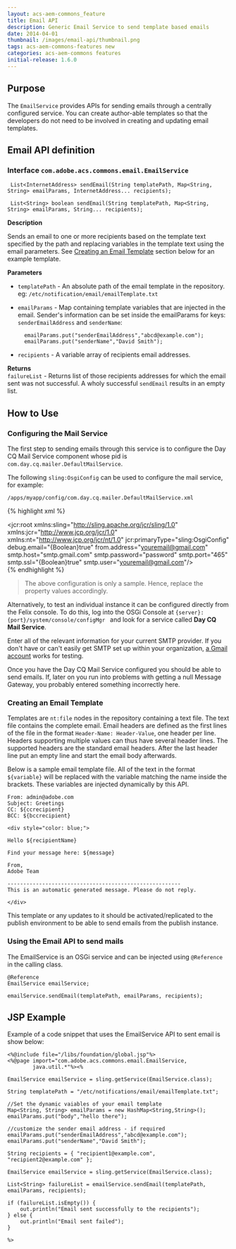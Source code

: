 ```yaml
---
layout: acs-aem-commons_feature
title: Email API
description: Generic Email Service to send template based emails
date: 2014-04-01
thumbnail: /images/email-api/thumbnail.png
tags: acs-aem-commons-features new
categories: acs-aem-commons features
initial-release: 1.6.0
---
```


## Purpose

The `EmailService` provides APIs for sending emails through a centrally configured service. 
You can create author-able templates so that the developers do not need to be involved in creating and updating email templates. 

## Email API definition

### Interface `com.adobe.acs.commons.email.EmailService`	
 
	 List<InternetAddress> sendEmail(String templatePath, Map<String, String> emailParams, InternetAddress... recipients);

	 List<String> boolean sendEmail(String templatePath, Map<String, String> emailParams, String... recipients);

**Description**  

Sends an email to one or more recipients based on the template text specified by the path and replacing variables in the template text using the email parameters. See [Creating an Email Template](#creating_an_email_template) section below for an example template.

**Parameters**       

* `templatePath` - An absolute path of the email template in the repository. eg: `/etc/notification/email/emailTemplate.txt`  
* `emailParams`  - Map containing template variables that are injected in the email. Sender's information can be set inside the emailParams for keys: `senderEmailAddress` and `senderName`:

		emailParams.put("senderEmailAddress","abcd@example.com");  
		emailParams.put("senderName","David Smith");

* `recipients` - A variable array of recipients email addresses.


**Returns**  
`failureList` - Returns list of those recipients addresses for which the email sent was not successful. A wholy successful `sendEmail` results in an empty list.

## How to Use
	
### Configuring the Mail Service

The first step to sending emails through this service is to configure the Day CQ Mail Service component whose pid is `com.day.cq.mailer.DefaultMailService`.

The following `sling:OsgiConfig` can be used to configure the mail service, for example: 

	/apps/myapp/config/com.day.cq.mailer.DefaultMailService.xml

{% highlight xml %}   
<?xml version="1.0" encoding="UTF-8"?>
<jcr:root xmlns:sling="http://sling.apache.org/jcr/sling/1.0" xmlns:jcr="http://www.jcp.org/jcr/1.0" xmlns:nt="http://www.jcp.org/jcr/nt/1.0"
    jcr:primaryType="sling:OsgiConfig"
    debug.email="{Boolean}true"
    from.address="youremail@gmail.com"
    smtp.host="smtp.gmail.com"
    smtp.password="password"
    smtp.port="465"
    smtp.ssl="{Boolean}true"
    smtp.user="youremail@gmail.com"/>   
{% endhighlight %}

> The above configuration is only a sample. Hence, replace the property values accordingly.

Alternatively, to test an individual instance it can be configured directly from the Felix console. To do this, log into the OSGi Console at `{server}:{port}/system/console/configMgr ` and look for a service called **Day CQ Mail Service**.

Enter all of the relevant information for your current SMTP provider.  If you don't have or can't easily get SMTP set up within your organization, [a Gmail account](https://support.google.com/a/answer/176600?hl=en) works for testing.

Once you have the Day CQ Mail Service configured you should be able to send emails.  If, later on you run into problems with getting a null Message Gateway, you probably entered something incorrectly here.

### Creating an Email Template 

Templates are `nt:file` nodes in the repository containing a text file.
The text file contains the complete email. Email headers are defined as the first lines of the file in the format `Header-Name: Header-Value`, one header per line. Headers supporting multiple values can thus have several header lines. The supported headers are the standard email headers. After the last header line put an empty line and start the email body afterwards.

Below is a sample email template file. All of the text in the format `${variable}` will be replaced with the variable matching the name inside the brackets.  These variables are injected dynamically by this API.  

	
	From: admin@adobe.com
	Subject: Greetings
	CC: ${ccrecipient}
	BCC: ${bccrecipient}

	<div style="color: blue;">

	Hello ${recipientName}

	Find your message here: ${message}

	From,
	Adobe Team

	-------------------------------------------------------
	This is an automatic generated message. Please do not reply.

	</div>


This template or any updates to it should be activated/replicated to the publish environment to be able to send emails from the publish instance.


### Using the Email API to send mails

The EmailService is an OSGi service and can be injected using `@Reference` in the calling class.

	@Reference
	EmailService emailService;

	emailService.sendEmail(templatePath, emailParams, recipients);


## JSP Example
Example of a code snippet that uses the EmailService API to sent email is show below:
 
	<%@include file="/libs/foundation/global.jsp"%>
	<%@page import="com.adobe.acs.commons.email.EmailService,
	        java.util.*"%><%

	EmailService emailService = sling.getService(EmailService.class);

	String templatePath = "/etc/notifications/email/emailTemplate.txt";

	//Set the dynamic vaiables of your email template
	Map<String, String> emailParams = new HashMap<String,String>();
	emailParams.put("body","hello there");

	//customize the sender email address - if required
	emailParams.put("senderEmailAddress","abcd@example.com");
	emailParams.put("senderName","David Smith");

	String recipients = { "recipient1@example.com", "recipient2@example.com" };

	EmailService emailService = sling.getService(EmailService.class);

	List<String> failureList = emailService.sendEmail(templatePath, emailParams, recipients);

	if (failureList.isEmpty()) {
		out.println("Email sent successfully to the recipients");
	} else {
		out.println("Email sent failed");
	}

	%>
